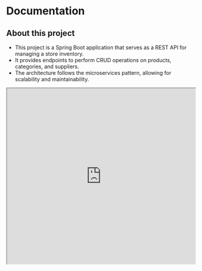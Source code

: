 # Documentation

## About this project
- This project is a Spring Boot application that serves as a REST API for managing a store inventory.
- It provides endpoints to perform CRUD operations on products, categories, and suppliers.
- The architecture follows the microservices pattern, allowing for scalability and maintainability.

<iframe width="100%" height="470" src="https://www.youtube.com/watch?v=ZKsXttncRh4&ab_channel=AndrePereira" allowfullscreen></iframe>
